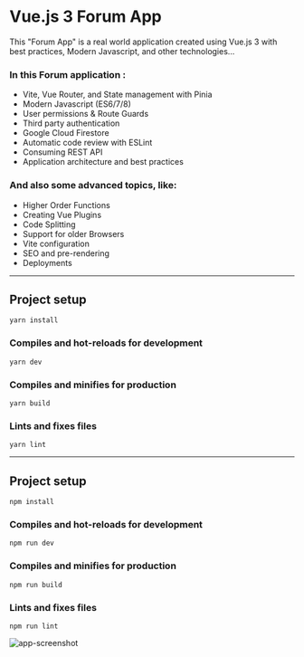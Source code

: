 # Vue.js 3 Forum App

This "Forum App" is a real world application created using Vue.js 3 with best practices, Modern Javascript, and other technologies...

### In this Forum application :

- Vite, Vue Router, and State management with Pinia
- Modern Javascript (ES6/7/8)
- User permissions & Route Guards
- Third party authentication
- Google Cloud Firestore
- Automatic code review with ESLint
- Consuming REST API
- Application architecture and best practices

### And also some advanced topics, like:

- Higher Order Functions
- Creating Vue Plugins
- Code Splitting
- Support for older Browsers
- Vite configuration
- SEO and pre-rendering
- Deployments

---

## Project setup

```
yarn install
```

### Compiles and hot-reloads for development

```
yarn dev
```

### Compiles and minifies for production

```
yarn build
```

### Lints and fixes files

```
yarn lint
```

---

## Project setup

```
npm install
```

### Compiles and hot-reloads for development

```
npm run dev
```

### Compiles and minifies for production

```
npm run build
```

### Lints and fixes files

```
npm run lint
```

![app-screenshot](https://github.com/soulaimane0/Forum-App/assets/82826040/70aa8099-7646-4b3c-8cb3-f77b71ee4364)

